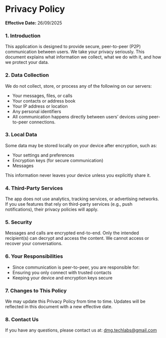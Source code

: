 # Privacy Policy

**Effective Date:** 26/09/2025

### 1. Introduction

This application is designed to provide secure, peer-to-peer (P2P) communication between users. We take your privacy seriously. This document explains what information we collect, what we do with it, and how we protect your data.

### 2. Data Collection

We do not collect, store, or process any of the following on our servers:

- Your messages, files, or calls
- Your contacts or address book
- Your IP address or location
- Any personal identifiers
- All communication happens directly between users’ devices using peer-to-peer connections.

### 3. Local Data

Some data may be stored locally on your device after encryption, such as:
- Your settings and preferences
- Encryption keys (for secure communication)
- Messages

This information never leaves your device unless you explicitly share it.

### 4. Third-Party Services

The app does not use analytics, tracking services, or advertising networks. If you use features that rely on third-party services (e.g., push notifications), their privacy policies will apply.

### 5. Security

Messages and calls are encrypted end-to-end. Only the intended recipient(s) can decrypt and access the content. We cannot access or recover your conversations.

### 6. Your Responsibilities

- Since communication is peer-to-peer, you are responsible for:
- Ensuring you only connect with trusted contacts
- Keeping your device and encryption keys secure

### 7. Changes to This Policy

We may update this Privacy Policy from time to time. Updates will be reflected in this document with a new effective date.

### 8. Contact Us

If you have any questions, please contact us at: dmg.techlabs@gmail.com
